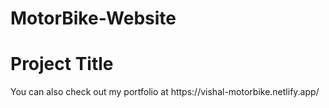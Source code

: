 # MotorBike-Website
<h1>Project Title</h2>
You can also check out my portfolio at https://vishal-motorbike.netlify.app/

